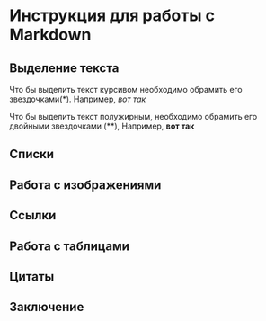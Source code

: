 # Инструкция для работы с Markdown

## Выделение текста

Что бы выделить текст курсивом необходимо обрамить его звездочками(*). Например, *вот так*

Что  бы выделить текст полужирным, необходимо обрамить его двойными звездочками (**), Например, **вот так**

## Списки

## Работа с изображениями

## Ссылки

## Работа с таблицами

## Цитаты

## Заключение